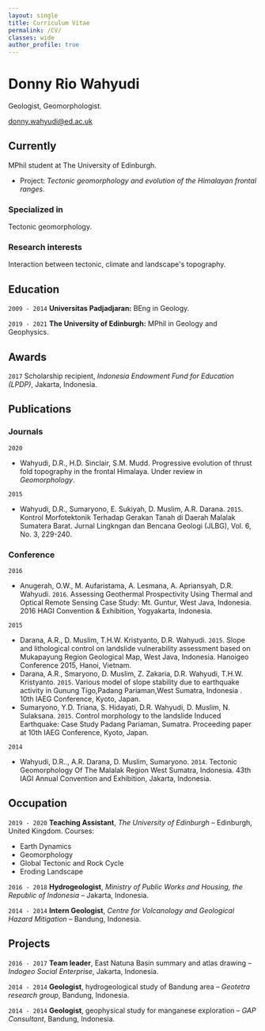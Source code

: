 ```yaml
---
layout: single
title: Curriculum Vitae
permalink: /CV/
classes: wide
author_profile: true
---
```


# Donny Rio Wahyudi
Geologist, Geomorphologist.

<a href="donny.wahyudi@ed.ac.uk">donny.wahyudi@ed.ac.uk</a>


## Currently

MPhil student at The University of Edinburgh.
- Project: *Tectonic geomorphology and evolution of the Himalayan frontal ranges*.

### Specialized in

Tectonic geomorphology.


### Research interests

Interaction between tectonic, climate and landscape's topography.


## Education

`2009 - 2014`
__Universitas Padjadjaran:__ BEng in Geology.

`2019 - 2021`
__The University of Edinburgh:__ MPhil in Geology and Geophysics.


## Awards

`2017`
Scholarship recipient, *Indonesia Endowment Fund for Education (LPDP)*, Jakarta, Indonesia.


## Publications
<!-- A list is also available [online](http://scholar.google.co.uk/citations?user=LTOTl0YAAAAJ) -->

### Journals

`2020`
- Wahyudi, D.R., H.D. Sinclair, S.M. Mudd. Progressive evolution of thrust fold topography in the frontal Himalaya. Under review in _Geomorphology_.

`2015`
- Wahyudi, D.R., Sumaryono, E. Sukiyah, D. Muslim, A.R. Darana. `2015`. Kontrol Morfotektonik Terhadap Gerakan Tanah di Daerah Malalak Sumatera Barat. Jurnal Lingkngan dan Bencana Geologi (JLBG), Vol. 6, No. 3, 229-240.

### Conference

`2016`
- Anugerah, O.W., M. Aufaristama, A. Lesmana, A. Apriansyah, D.R. Wahyudi. `2016`. Assessing Geothermal Prospectivity Using Thermal and Optical Remote Sensing Case Study: Mt. Guntur, West Java, Indonesia. 2016 HAGI Convention & Exhibition, Yogyakarta, Indonesia.

`2015`
- Darana, A.R., D. Muslim, T.H.W. Kristyanto, D.R. Wahyudi. `2015`. Slope and lithological control on landslide vulnerability assessment based on Mukapayung Region Geological Map, West Java, Indonesia. Hanoigeo Conference 2015, Hanoi, Vietnam.
- Darana, A.R., Smaryono, D. Muslim, Z. Zakaria, D.R. Wahyudi, T.H.W. Kristyanto. `2015`. Various model of slope stability due to earthquake activity in Gunung Tigo,Padang Pariaman,West Sumatra, Indonesia . 10th IAEG Conference, Kyoto, Japan.
- Sumaryono, Y.D. Triana, S. Hidayati, D.R. Wahyudi, D. Muslim, N. Sulaksana. `2015`. Control morphology to the landslide Induced Earthquake: Case Study Padang Pariaman, Sumatra. Proceeding paper at 10th IAEG Conference, Kyoto, Japan.

`2014`
- Wahyudi, D.R.., A.R. Darana, D. Muslim, Sumaryono. `2014`. Tectonic Geomorphology Of The Malalak Region West Sumatra, Indonesia. 43th IAGI Annual Convention and Exhibition, Jakarta, Indonesia.


## Occupation

`2019 - 2020`
**Teaching Assistant**, *The University of Edinburgh* – Edinburgh, United Kingdom. 
Courses: 
- Earth Dynamics
- Geomorphology 
- Global Tectonic and Rock Cycle 
- Eroding Landscape 

`2016 - 2018`
__Hydrogeologist__, *Ministry of Public Works and Housing, the Republic of Indonesia* – Jakarta, Indonesia.

`2014 - 2014`
**Intern Geologist**, *Centre for Volcanology and Geological Hazard Mitigation* – Bandung, Indonesia.


## Projects

`2016 - 2017` __Team leader__, East Natuna Basin summary and atlas drawing – _Indogeo Social Enterprise_, Jakarta, Indonesia.

`2014 - 2014` __Geologist__, hydrogeological study of Bandung area – _Geotetra research group_, Bandung, Indonesia.

`2014 - 2014` __Geologist__, geophysical study for manganese exploration – _GAP Consultant_, Bandung, Indonesia.

<!-- ### Footer

Last updated: December 2020 -->


